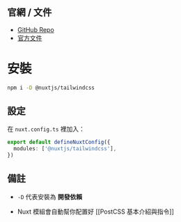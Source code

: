 ## 官網 / 文件
- [GitHub Repo](https://github.com/nuxt-modules/tailwindcss)
- [官方文件](https://tailwindcss.com/)

# 安裝

```bash
npm i -D @nuxtjs/tailwindcss
```


## 設定

在 `nuxt.config.ts` 裡加入：

```ts
export default defineNuxtConfig({
  modules: ['@nuxtjs/tailwindcss'],
})
```


## 備註

- `-D` 代表安裝為 **開發依賴**
    
- Nuxt 模組會自動幫你配置好 [[PostCSS 基本介紹與指令]]
